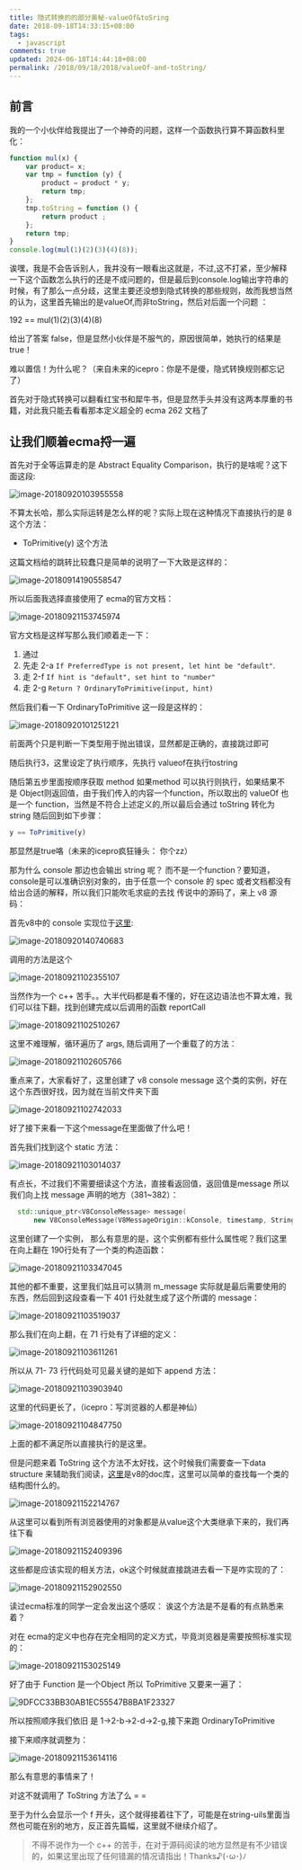 ```yaml
---
title: 隐式转换的的部分奥秘-valueOf&toSring
date: 2018-09-18T14:33:15+08:00
tags:
  - javascript
comments: true
updated: 2024-06-18T14:44:18+08:00
permalink: /2018/09/18/2018/valueOf-and-toString/
---
```




## 前言

我的一个小伙伴给我提出了一个神奇的问题，这样一个函数执行算不算函数科里化：


```javascript
function mul(x) {
    var product= x;
    var tmp = function (y) {
        product = product * y;
        return tmp;
    };
    tmp.toString = function () {
        return product ;
    };
    return tmp;
}
console.log(mul(1)(2)(3)(4)(8));
```


诶嘿，我是不会告诉别人，我并没有一眼看出这就是，不过,这不打紧，至少解释一下这个函数怎么执行的还是不成问题的，但是最后到console.log输出字符串的时候，有了那么一点分歧，这里主要还没想到隐式转换的那些规则，故而我想当然的认为，这里首先输出的是valueOf,而非toString，然后对后面一个问题 ：

192 ==  mul(1)(2)(3)(4)(8)

给出了答案 false，但是显然小伙伴是不服气的，原因很简单，她执行的结果是true！



难以置信！为什么呢？（来自未来的icepro：你是不是傻，隐式转换规则都忘记了）

<!-- more -->



首先对于隐式转换可以翻看红宝书和犀牛书，但是显然手头并没有这两本厚重的书籍，对此我只能去看看那本定义超全的 ecma 262 文档了



## 让我们顺着ecma捋一遍



首先对于全等运算走的是 Abstract Equality Comparison，执行的是啥呢？这下面这段:

![image-20180920103955558](https://cdn.iceprosurface.com/upload/md/2018-09-20-023957.png)



不算太长哈，那么实际运转是怎么样的呢？实际上现在这种情况下直接执行的是 8 这个方法：



+ ToPrimitive(y) 这个方法



这篇文档给的跳转比较蠢只是简单的说明了一下大致是这样的：



![image-20180914190558547](https://cdn.iceprosurface.com/upload/md/2018-09-14-110601.png)



所以后面我选择直接使用了 ecma的官方文档：

![image-20180921153745974](https://cdn.iceprosurface.com/upload/md/2018-09-21-073748.png)

官方文档是这样写那么我们顺着走一下：

1. 通过
2. 先走 2-a `If PreferredType is not present, let hint be "default"`.
3. 走 2-f `If hint is "default", set hint to "number"`
4. 走 2-g  `Return ? OrdinaryToPrimitive(input, hint)`



然后我们看一下 OrdinaryToPrimitive 这一段是这样的：



![image-20180920101251221](https://cdn.iceprosurface.com/upload/md/2018-09-20-021258.png)



前面两个只是判断一下类型用于抛出错误，显然都是正确的，直接跳过即可

随后执行3，这里设定了执行顺序，先执行 valueof在执行tostring

随后第五步里面按顺序获取 method 如果method 可以执行则执行，如果结果不是 Object则返回值，由于我们传入的内容一个function，所以取出的 valueOf 也是一个 function，当然是不符合上述定义的,所以最后会通过 toString 转化为 string 随后回到如下步骤：

```javascript
y == ToPrimitive(y)
```



那显然是true咯（未来的icepro疯狂锤头： 你个zz）



那为什么 console 那边也会输出 string 呢？ 而不是一个function？要知道， console是可以准确识别对象的，由于任意一个 console 的 spec 或者文档都没有给出合适的解释，所以我们只能吹毛求疵的去找 传说中的源码了，来上 v8 源码：



首先v8中的 console 实现位于[这里](https://github.com/v8/v8/blob/master/src/inspector/v8-console.cc):

![image-20180920140740683](https://cdn.iceprosurface.com/upload/md/2018-09-20-060742.png)



调用的方法是这个



![image-20180921102355107](https://cdn.iceprosurface.com/upload/md/2018-09-21-022406.png)



当然作为一个 c++ 苦手。。大半代码都是看不懂的，好在这边语法也不算太难，我们可以往下翻，找到创建完成以后调用的函数 reportCall 



![image-20180921102510267](https://cdn.iceprosurface.com/upload/md/2018-09-21-022511.png)



这里不难理解，循环遍历了 args, 随后调用了一个重载了的方法：



![image-20180921102605766](https://cdn.iceprosurface.com/upload/md/2018-09-21-022607.png)



重点来了，大家看好了，这里创建了 v8 console message 这个类的实例，好在这个东西很好找，因为就在当前文件夹下面

![image-20180921102742033](https://cdn.iceprosurface.com/upload/md/2018-09-21-022742.png)



好了接下来看一下这个message在里面做了什么吧！



首先我们找到这个 static 方法：

![image-20180921103014037](https://cdn.iceprosurface.com/upload/md/2018-09-21-023016.png)



有点长，不过我们不需要细读这个方法，直接看返回值，返回值是message 所以我们向上找 message 声明的地方（381~382）：



```c++
  std::unique_ptr<V8ConsoleMessage> message(
      new V8ConsoleMessage(V8MessageOrigin::kConsole, timestamp, String16()));
```

这里创建了一个实例， 那么有意思的是，这个实例都有些什么属性呢？我们这里在向上翻在 190行处有了一个类的构造函数：



![image-20180921103347045](https://cdn.iceprosurface.com/upload/md/2018-09-21-023350.png)



其他的都不重要，这里我们姑且可以猜测 m_message 实际就是最后需要使用的东西，然后回到这段查看一下 401 行处就生成了这个所谓的 message：



![image-20180921103519037](https://cdn.iceprosurface.com/upload/md/2018-09-21-023520.png)



那么我们在向上翻，在 71 行处有了详细的定义：



![image-20180921103611261](https://cdn.iceprosurface.com/upload/md/2018-09-21-023613.png)



所以从 71- 73 行代码处可见最关键的是如下 append 方法：



![image-20180921103903940](https://cdn.iceprosurface.com/upload/md/2018-09-21-023907.png)



这里的代码更长了，（icepro：写浏览器的人都是神仙）

![image-20180921104847750](https://cdn.iceprosurface.com/upload/md/2018-09-21-024849.png)



上面的都不满足所以直接执行的是这里。



但是问题来着 ToString 这个方法不太好找，这个时候我们需要查一下data structure 来辅助我们阅读，[这里](https://v8docs.nodesource.com/node-0.8/dc/d0a/classv8_1_1_value.html)是v8的doc库，这里可以简单的查找每一个类的结构图什么的。



![image-20180921152214767](https://cdn.iceprosurface.com/upload/md/2018-09-21-072216.png)



从这里可以看到所有浏览器使用的对象都是从value这个大类继承下来的，我们再往下看



![image-20180921152409396](https://cdn.iceprosurface.com/upload/md/2018-09-21-072411.png)



这些都是应该实现的相关方法，ok这个时候就直接跳进去看一下是咋实现的了：



![image-20180921152902550](https://cdn.iceprosurface.com/upload/md/2018-09-21-072904.png)



读过ecma标准的同学一定会发出这个感叹： 诶这个方法是不是看的有点熟悉来着？

对在 ecma的定义中也存在完全相同的定义方式，毕竟浏览器是需要按照标准实现的：



![image-20180921153025149](https://cdn.iceprosurface.com/upload/md/2018-09-21-073027.png)

好了由于 Function 是一个Object 所以 ToPrimitive 又要来一遍了：



![9DFCC33BB30AB1EC55547B8BA1F23327](https://cdn.iceprosurface.com/upload/md/2018-09-14-110634.jpg)



所以按照顺序我们依旧 是 1->2-b->2-d->2-g,接下来跑 OrdinaryToPrimitive



接下来顺序就调整为：



![image-20180921153614116](https://cdn.iceprosurface.com/upload/md/2018-09-21-073616.png)



那么有意思的事情来了！



对这不就调用了 ToString 方法了么 = =



至于为什么会显示一个 f 开头，这个就得接着往下了，可能是在string-uils里面当然也可能在别的地方，反正首先篇幅，这里就不继续介绍了。



>  不得不说作为一个 c++ 的苦手，在对于源码阅读的地方显然是有不少错误的，如果这里出现了任何错漏的情况请指出！Thanks♪(･ω･)ﾉ

